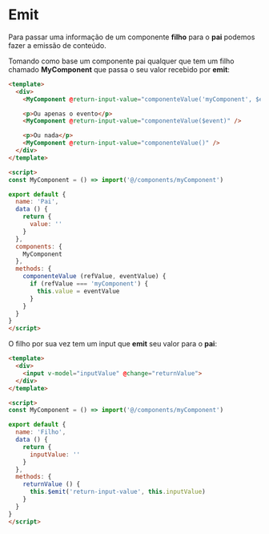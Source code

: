 # Emit
Para passar uma informação de um componente **filho** para o **pai** podemos fazer a emissão de conteúdo.

Tomando como base um componente pai qualquer que tem um filho chamado **MyComponent** que passa o seu valor recebido por **emit**:

```html
<template>
  <div>
    <MyComponent @return-input-value="componenteValue('myComponent', $event)" />

    <p>Ou apenas o evento</p>
    <MyComponent @return-input-value="componenteValue($event)" />

    <p>Ou nada</p>
    <MyComponent @return-input-value="componenteValue()" />
  </div>
</template>

<script>
const MyComponent = () => import('@/components/myComponent')

export default {
  name: 'Pai',
  data () {
    return {
      value: ''
    }
  },
  components: {
    MyComponent
  },
  methods: {
    componenteValue (refValue, eventValue) {
      if (refValue === 'myComponent') {
        this.value = eventValue
      }
    }
  }
}
</script>
```

O filho por sua vez tem um input que **emit** seu valor para o **pai**:

```html
<template>
  <div>
    <input v-model="inputValue" @change="returnValue">
  </div>
</template>

<script>
const MyComponent = () => import('@/components/myComponent')

export default {
  name: 'Filho',
  data () {
    return {
      inputValue: ''
    }
  },
  methods: {
    returnValue () {
      this.$emit('return-input-value', this.inputValue)
    }
  }
}
</script>
```